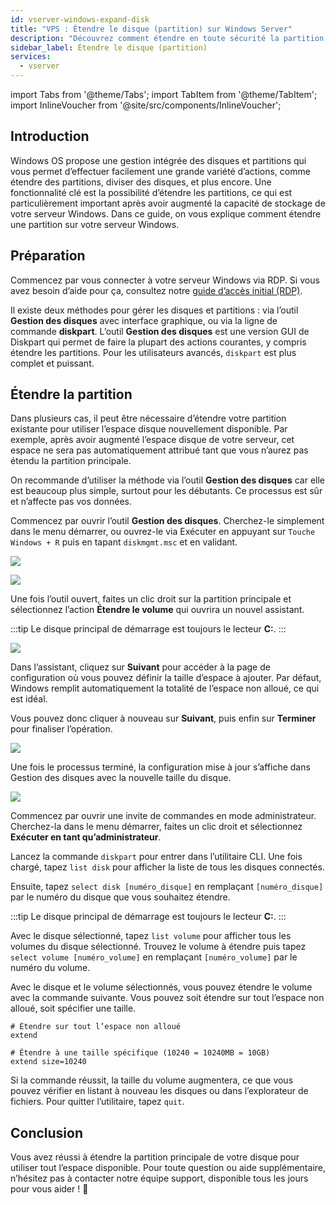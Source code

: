 ```yaml
---
id: vserver-windows-expand-disk
title: "VPS : Étendre le disque (partition) sur Windows Server"
description: "Découvrez comment étendre en toute sécurité la partition de votre serveur Windows pour utiliser efficacement l’espace disque supplémentaire → En savoir plus maintenant"
sidebar_label: Étendre le disque (partition)
services:
  - vserver
---
```


import Tabs from '@theme/Tabs';
import TabItem from '@theme/TabItem';
import InlineVoucher from '@site/src/components/InlineVoucher';

## Introduction

Windows OS propose une gestion intégrée des disques et partitions qui vous permet d’effectuer facilement une grande variété d’actions, comme étendre des partitions, diviser des disques, et plus encore. Une fonctionnalité clé est la possibilité d’étendre les partitions, ce qui est particulièrement important après avoir augmenté la capacité de stockage de votre serveur Windows. Dans ce guide, on vous explique comment étendre une partition sur votre serveur Windows.

<InlineVoucher />

## Préparation

Commencez par vous connecter à votre serveur Windows via RDP. Si vous avez besoin d’aide pour ça, consultez notre [guide d’accès initial (RDP)](vserver-windows-userdp.md).

Il existe deux méthodes pour gérer les disques et partitions : via l’outil **Gestion des disques** avec interface graphique, ou via la ligne de commande **diskpart**. L’outil **Gestion des disques** est une version GUI de Diskpart qui permet de faire la plupart des actions courantes, y compris étendre les partitions. Pour les utilisateurs avancés, `diskpart` est plus complet et puissant.

## Étendre la partition

Dans plusieurs cas, il peut être nécessaire d’étendre votre partition existante pour utiliser l’espace disque nouvellement disponible. Par exemple, après avoir augmenté l’espace disque de votre serveur, cet espace ne sera pas automatiquement attribué tant que vous n’aurez pas étendu la partition principale.

On recommande d’utiliser la méthode via l’outil **Gestion des disques** car elle est beaucoup plus simple, surtout pour les débutants. Ce processus est sûr et n’affecte pas vos données.

<Tabs>
<TabItem value="disk-management" label="Via Gestion des disques (GUI)" default>

Commencez par ouvrir l’outil **Gestion des disques**. Cherchez-le simplement dans le menu démarrer, ou ouvrez-le via Exécuter en appuyant sur `Touche Windows + R` puis en tapant `diskmgmt.msc` et en validant.

![](https://screensaver01.zap-hosting.com/index.php/s/xfMexYdrJMr3L6Y/preview)

![](https://screensaver01.zap-hosting.com/index.php/s/gKjkst3H89knLFa/preview)

Une fois l’outil ouvert, faites un clic droit sur la partition principale et sélectionnez l’action **Étendre le volume** qui ouvrira un nouvel assistant.

:::tip
Le disque principal de démarrage est toujours le lecteur **C:**.
:::

![](https://screensaver01.zap-hosting.com/index.php/s/nWMStW6T74SrrRe/preview)

Dans l’assistant, cliquez sur **Suivant** pour accéder à la page de configuration où vous pouvez définir la taille d’espace à ajouter. Par défaut, Windows remplit automatiquement la totalité de l’espace non alloué, ce qui est idéal.

Vous pouvez donc cliquer à nouveau sur **Suivant**, puis enfin sur **Terminer** pour finaliser l’opération.

![](https://screensaver01.zap-hosting.com/index.php/s/MwRFS8eCHoqBSNt/download)

Une fois le processus terminé, la configuration mise à jour s’affiche dans Gestion des disques avec la nouvelle taille du disque.

![](https://screensaver01.zap-hosting.com/index.php/s/M46ca4FkeG42AZz/preview)

</TabItem>

<TabItem value="diskpart" label="Via Diskpart (CLI)">

Commencez par ouvrir une invite de commandes en mode administrateur. Cherchez-la dans le menu démarrer, faites un clic droit et sélectionnez **Exécuter en tant qu’administrateur**.

Lancez la commande `diskpart` pour entrer dans l’utilitaire CLI. Une fois chargé, tapez `list disk` pour afficher la liste de tous les disques connectés.

Ensuite, tapez `select disk [numéro_disque]` en remplaçant `[numéro_disque]` par le numéro du disque que vous souhaitez étendre.

:::tip
Le disque principal de démarrage est toujours le lecteur **C:**.
:::

Avec le disque sélectionné, tapez `list volume` pour afficher tous les volumes du disque sélectionné. Trouvez le volume à étendre puis tapez `select volume [numéro_volume]` en remplaçant `[numéro_volume]` par le numéro du volume.

Avec le disque et le volume sélectionnés, vous pouvez étendre le volume avec la commande suivante. Vous pouvez soit étendre sur tout l’espace non alloué, soit spécifier une taille.
```
# Étendre sur tout l’espace non alloué
extend

# Étendre à une taille spécifique (10240 = 10240MB = 10GB)
extend size=10240
```

Si la commande réussit, la taille du volume augmentera, ce que vous pouvez vérifier en listant à nouveau les disques ou dans l’explorateur de fichiers. Pour quitter l’utilitaire, tapez `quit`.

</TabItem>
</Tabs>

## Conclusion

Vous avez réussi à étendre la partition principale de votre disque pour utiliser tout l’espace disponible. Pour toute question ou aide supplémentaire, n’hésitez pas à contacter notre équipe support, disponible tous les jours pour vous aider ! 🙂

<InlineVoucher />